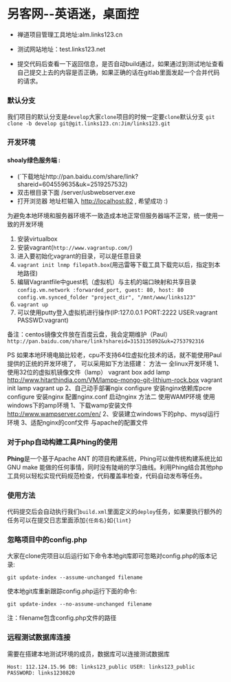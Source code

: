 # 另客网--英语迷，桌面控 #

- 禅道项目管理工具地址:alm.links123.cn

- 测试网站地址：test.links123.net

- 提交代码后查看一下返回信息，是否自动build通过，如果通过到测试地址查看自己提交上去的内容是否正确，如果正确的话在gitlab里面发起一个合并代码的请求。

### 默认分支 ###
我们项目的默认分支是`develop`大家`clone`项目的时候一定要`clone`默认分支
`git clone -b develop git@git.links123.cn:Jim/links123.git`

### 开发环境 ###

#### shoaly绿色服务端 : ####
- (`下载地址http://pan.baidu.com/share/link?shareid=604559635&uk=2519257532)
- 双击根目录下面 /server/usbwebserver.exe
- 打开浏览器 地址栏输入 <http://localhost:82>  , 希望成功 :) 

为避免本地环境和服务器环境不一致造成本地正常但服务器端不正常，统一使用一致的开发环境

1. 安装virtualbox
2. 安装vagrant(`http://www.vagrantup.com/`)
3. 进入要初始化vagrant的目录，可以是任意目录
4. `vagrant init lnmp filepath.box`(用迅雷等下载工具下载完以后，指定到本地路径)
5. 编辑Vagrantfile中guest机（虚拟机）与主机的端口映射和共享目录
`config.vm.network :forwarded_port, guest: 80, host: 80`
`config.vm.synced_folder "project_dir", "/mnt/www/links123"`
6. `vagrant up`
7. 可以使用putty登入虚拟机进行操作(IP:127.0.0.1 PORT:2222 USER:vagrant PASSWD:vagrant)

备注：centos镜像文件放在百度云盘，我会定期维护（Paul） `http://pan.baidu.com/share/link?shareid=3153135892&uk=2753792316`

PS 如果本地环境电脑比较老，cpu不支持64位虚拟化技术的话，就不能使用Paul提供的正统的开发环境了，
可以采用如下方法搭建：
方法一 全linux开发环境
1、使用32位的虚拟机镜像文件（lamp）
vagrant box add  lamp http://www.hitarthindia.com/VM/lampp-mongo-git-lithium-rock.box
vagrant init lamp
vagrant up
2、自己动手部署ngix
 configure 安装nginx依赖库pcre
 configure 安装nginx
 配置nginx.conf
 启动nginx
方法二 使用WAMP环境
使用windows下的amp环境
1、下载wamp安装文件 http://www.wampserver.com/en/
2、安装建立windows下的php、mysql运行环境
3、适配nginx的conf文件 与apache的配置文件

### 对于php自动构建工具Phing的使用 ###

**Phing**是一个基于Apache ANT 的项目构建系统，Phing可以做传统构建系统比如 GNU make 能做的任何事情，同时没有陡峭的学习曲线。利用Phing结合其他php工具何以轻松实现代码规范检查，代码覆盖率检查，代码自动发布等任务。

### 使用方法 ###

代码提交后会自动执行我们`build.xml`里面定义的`deploy`任务，如果要执行额外的任务可以在提交日志里面添加`{任务名}`如`{lint}`

### 忽略项目中的config.php ###

大家在clone完项目以后运行如下命令本地git库即可忽略对config.php的版本记录:

`git update-index --assume-unchanged filename`

使本地git库重新跟踪config.php运行下面的命令:

`git update-index --no-assume-unchanged filename`

注：filename包含config.php文件的路径

### 远程测试数据库连接 ###

需要在搭建本地测试环境的成员，数据库可以连接测试数据库

`Host: 112.124.15.96 DB: links123_public USER: links123_public PASSWORD: links1230820`
